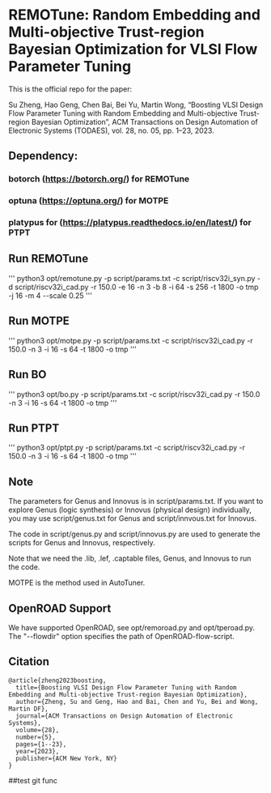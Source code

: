 # REMOTune: Random Embedding and Multi-objective Trust-region Bayesian Optimization for VLSI Flow Parameter Tuning

This is the official repo for the paper: 

Su Zheng, Hao Geng, Chen Bai, Bei Yu, Martin Wong, “Boosting VLSI Design Flow Parameter Tuning with Random Embedding and Multi-objective Trust-region Bayesian Optimization”, ACM Transactions on Design Automation of Electronic Systems (TODAES), vol. 28, no. 05, pp. 1–23, 2023. 

## Dependency: 

### botorch (https://botorch.org/) for REMOTune

### optuna (https://optuna.org/) for MOTPE

### platypus for (https://platypus.readthedocs.io/en/latest/) for PTPT

## Run REMOTune

'''
python3 opt/remotune.py -p script/params.txt -c script/riscv32i_syn.py -d script/riscv32i_cad.py -r 150.0 -e 16 -n 3 -b 8 -i 64 -s 256 -t 1800 -o tmp -j 16 -m 4 --scale 0.25
'''

## Run MOTPE

'''
python3 opt/motpe.py -p script/params.txt -c script/riscv32i_cad.py -r 150.0 -n 3 -i 16 -s 64 -t 1800 -o tmp
'''

## Run BO

'''
python3 opt/bo.py -p script/params.txt -c script/riscv32i_cad.py -r 150.0 -n 3 -i 16 -s 64 -t 1800 -o tmp
'''

## Run PTPT

'''
python3 opt/ptpt.py -p script/params.txt -c script/riscv32i_cad.py -r 150.0 -n 3 -i 16 -s 64 -t 1800 -o tmp
'''

## Note

The parameters for Genus and Innovus is in script/params.txt. If you want to explore Genus (logic synthesis) or Innovus (physical design) individually, you may use script/genus.txt for Genus and script/innvous.txt for Innovus.  

The code in script/genus.py and script/innovus.py are used to generate the scripts for Genus and Innovus, respectively. 

Note that we need the .lib, .lef, .captable files, Genus, and Innovus to run the code. 

MOTPE is the method used in AutoTuner. 

## OpenROAD Support

We have supported OpenROAD, see opt/remoroad.py and opt/tperoad.py. The "--flowdir" option specifies the path of OpenROAD-flow-script. 

## Citation

```
@article{zheng2023boosting,
  title={Boosting VLSI Design Flow Parameter Tuning with Random Embedding and Multi-objective Trust-region Bayesian Optimization},
  author={Zheng, Su and Geng, Hao and Bai, Chen and Yu, Bei and Wong, Martin DF},
  journal={ACM Transactions on Design Automation of Electronic Systems},
  volume={28},
  number={5},
  pages={1--23},
  year={2023},
  publisher={ACM New York, NY}
}
```

##test git func
